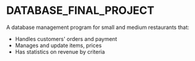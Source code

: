 # DATABASE_FINAL_PROJECT

A database management program for small and medium restaurants that:
- Handles customers' orders and payment
- Manages and update items, prices
- Has statistics on revenue by criteria
